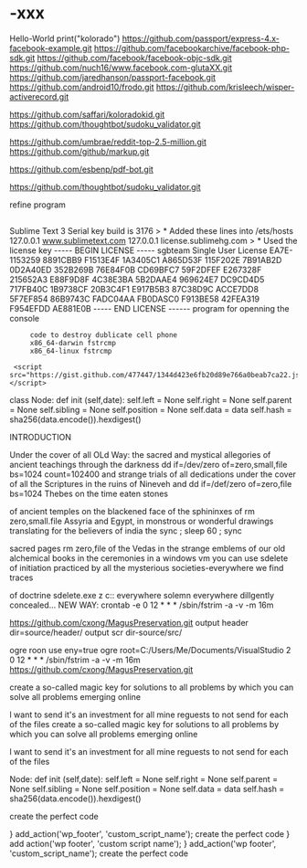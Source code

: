 
# -xxx

Hello-World
print("kolorado")
https://github.com/passport/express-4.x-facebook-example.git
https://github.com/facebookarchive/facebook-php-sdk.git
https://github.com/facebook/facebook-objc-sdk.git
https://github.com/nuch16/www.facebook.com-glutaXX.git
https://github.com/jaredhanson/passport-facebook.git
https://github.com/android10/frodo.git
https://github.com/krisleech/wisper-activerecord.git

https://github.com/saffari/koloradokid.git
https://github.com/thoughtbot/sudoku_validator.git

https://github.com/umbrae/reddit-top-2.5-million.git
https://github.com/github/markup.git

https://github.com/esbenp/pdf-bot.git

https://github.com/thoughtbot/sudoku_validator.git

refine program

##
Sublime
Text 3
Serial
key
build
is 3176
         > * Added these lines into  /ets/hosts
         127.0.0.1       www.sublimetext.com
         127.0.0.1       license.sublimehg.com
         > * Used the license key
         ----- BEGIN LICENSE -----
         sgbteam
         Single User License
         EA7E-1153259
         8891CBB9 F1513E4F 1A3405C1 A865D53F
         115F202E 7B91AB2D 0D2A40ED 352B269B
         76E84F0B CD69BFC7 59F2DFEF E267328F
         215652A3 E88F9D8F 4C38E3BA 5B2DAAE4
         969624E7 DC9CD4D5 717FB40C 1B9738CF
         20B3C4F1 E917B5B3 87C38D9C ACCE7DD8
         5F7EF854 86B9743C FADC04AA FB0DASC0
         F913BE58 42FEA319 F954EFDD AE881E0B
         ----- END LICENSE ------
         program for openning the console
         
         code to destroy dublicate cell phone
         x86_64-darwin fstrcmp
         x86_64-linux fstrcmp
         
     <script src="https://gist.github.com/477447/1344d423e6fb20d89e766a0beab7ca22.js"></script>
class
Node:
    def init (self,date):
        self.left  = None
        self.right = None
        self.parent  = None
        self.sibling = None
        self.position = None
        self.data  = data
        self.hash = sha256(data.encode()).hexdigest()
        
INTRODUCTION

Under the cover of all OLd Way: the sacred and mystical allegories of ancient teachings through the darkness
dd if=/dev/zero of=zero,small,file bs=1024 count=102400 and strange trials of all dedications under the cover of all
the Scriptures in the ruins of Nineveh and dd if=/def/zero of=zero,file bs=1024 Thebes on the time eaten stones

of ancient temples on the blackened face of the sphininxes of rm zero,small.file
Assyria and Egypt, in monstrous or wonderful drawings translating for the believers of india the sync ; sleep 60 ; sync

sacred pages rm zero,file of the Vedas in the strange emblems of our old alchemical books in the ceremonies
in a windows vm you can use sdelete of initiation practiced by all the mysterious societies-everywhere we find traces

of doctrine sdelete.exe z c:: everywhere solemn everywhere dillgently concealed...
NEW WAY:
crontab -e
0 12 * * *  /sbin/fstrim -a -v -m 16m

https://github.com/cxong/MagusPreservation.git
output header dir=source/header/
output scr dir-source/src/

ogre roon use eny=true
ogre root=C:/Users/Me/Documents/VisualStudio 2
0 12 * * *  /sbin/fstrim -a -v -m 16m
 https://github.com/cxong/MagusPreservation.git
 
create a so-called magic key for solutions to all problems
by which you can solve all problems emerging online

l want to send it's an investment for all mine reguests
to not send for each of the files
create a so-called magic key for solutions to all problems
by which you can solve all problems emerging online

l want to send it's an investment for all mine reguests
to not send for each of the files

Node:
    def init (self,date):
        self.left  = None
        self.right = None
        self.parent  = None
        self.sibling = None
        self.position = None
        self.data  = data
        self.hash = sha256(data.encode()).hexdigest()
        <script src="https://gist.github.com/michenriksen/d729cd67736d750b3551876bbedbe626.js"></script>
        
create the perfect code

 }
add_action('wp_footer', 'custom_script_name');
create the perfect code
  }
  add action('wp footer', 'custom script name');
  }
  add_action('wp footer', 'custom_script_name');
  create the perfect code
  
  



       
         
         
         






 
       
       
       
 













